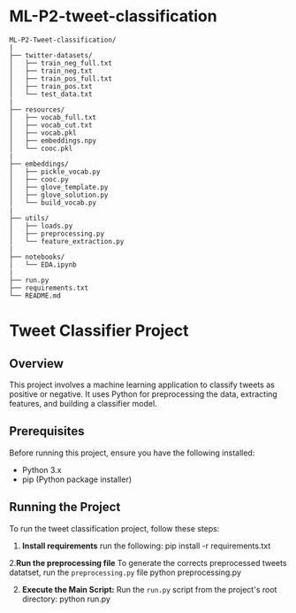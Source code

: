 # ML-P2-tweet-classification
```
ML-P2-Tweet-classification/
|
├── twitter-datasets/
│   ├── train_neg_full.txt 
│   ├── train_neg.txt 
│   ├── train_pos_full.txt
│   ├── train_pos.txt
│   └── test_data.txt
|
├── resources/
│   ├── vocab_full.txt
│   ├── vocab_cut.txt
│   ├── vocab.pkl
│   ├── embeddings.npy
│   └── cooc.pkl
|
├── embeddings/
│   ├── pickle_vocab.py
│   ├── cooc.py
│   ├── glove_template.py
│   ├── glove_solution.py
│   └── build_vocab.py
|
├── utils/
│   ├── loads.py
│   ├── preprocessing.py
│   └── feature_extraction.py
|
├── notebooks/
│   └── EDA.ipynb
|
├── run.py
├── requirements.txt
└── README.md
```



# Tweet Classifier Project

## Overview
This project involves a machine learning application to classify tweets as positive or negative. It uses Python for preprocessing the data, extracting features, and building a classifier model.

## Prerequisites
Before running this project, ensure you have the following installed:
- Python 3.x
- pip (Python package installer)


## Running the Project
To run the tweet classification project, follow these steps:

1. **Install requirements**
run the following: 
pip install -r requirements.txt

2.**Run the preprocessing file**
To generate the corrects preprocessed tweets datatset, run the `preprocessing.py` file
python preprocessing.py

2. **Execute the Main Script:**
Run the `run.py` script from the project's root directory: 
python run.py

